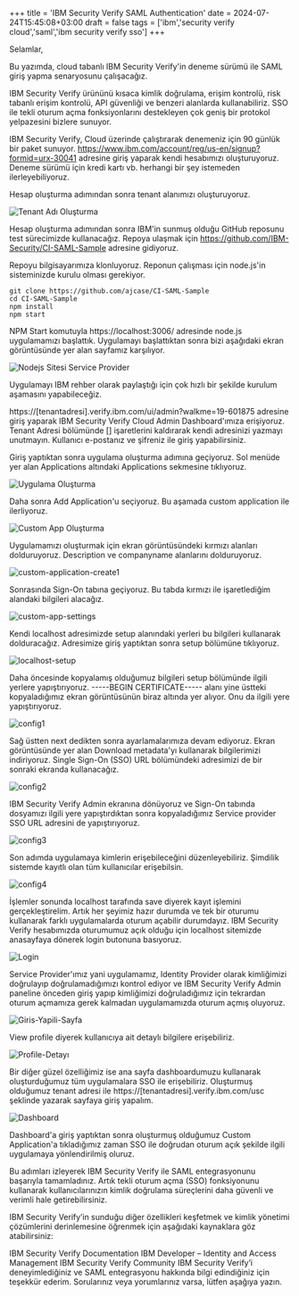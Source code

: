 +++
title = 'IBM Security Verify SAML Authentication'
date = 2024-07-24T15:45:08+03:00
draft = false
tags = ['ibm','security verify cloud','saml','ibm security verify sso']
+++

Selamlar,

Bu yazımda, cloud tabanlı IBM Security Verify'in deneme sürümü ile SAML giriş yapma senaryosunu çalışacağız.

IBM Security Verify ürününü kısaca kimlik doğrulama, erişim kontrolü, risk tabanlı erişim kontrolü, API güvenliği ve benzeri alanlarda kullanabiliriz. SSO ile tekli oturum açma fonksiyonlarını destekleyen çok geniş bir protokol yelpazesini bizlere sunuyor.

IBM Security Verify, Cloud üzerinde çalıştırarak denemeniz için 90 günlük bir paket sunuyor.
https://www.ibm.com/account/reg/us-en/signup?formid=urx-30041 adresine giriş yaparak kendi hesabımızı oluşturuyoruz. Deneme sürümü için kredi kartı vb. herhangi bir şey istemeden ilerleyebiliyoruz.

Hesap oluşturma adımından sonra tenant alanımızı oluşturuyoruz.

<img src="/images/ibm-securty-verify-saml/tenant-olusturma.png" alt="Tenant Adı Oluşturma" style="max-width:1024px">

Hesap oluşturma adımından sonra IBM'in sunmuş olduğu GitHub reposunu test sürecimizde kullanacağız. Repoya ulaşmak için https://github.com/IBM-Security/CI-SAML-Sample adresine gidiyoruz.

Repoyu bilgisayarımıza klonluyoruz. Reponun çalışması için node.js'in sisteminizde kurulu olması gerekiyor.

```
git clone https://github.com/ajcase/CI-SAML-Sample
cd CI-SAML-Sample
npm install
npm start
```

NPM Start komutuyla https://localhost:3006/ adresinde node.js uygulamamızı başlattık. Uygulamayı başlattıktan sonra bizi aşağıdaki ekran görüntüsünde yer alan sayfamız karşılıyor.

<img src="/images/ibm-securty-verify-saml/nodejs-sitesi.png" alt="Nodejs Sitesi Service Provider" style="max-width:1024px">

Uygulamayı IBM rehber olarak paylaştığı için çok hızlı bir şekilde kurulum aşamasını yapabileceğiz.

https://[tenantadresi].verify.ibm.com/ui/admin?walkme=19-601875 adresine giriş yaparak IBM Security Verify Cloud Admin Dashboard'ımıza erişiyoruz. Tenant Adresi bölümünde [] işaretlerini kaldırarak kendi adresinizi yazmayı unutmayın. Kullanıcı e-postanız ve şifreniz ile giriş yapabilirsiniz.

Giriş yaptıktan sonra uygulama oluşturma adımına geçiyoruz. Sol menüde yer alan Applications altındaki Applications sekmesine tıklıyoruz.

<img src="/images/ibm-securty-verify-saml/application-olusturma.png" alt="Uygulama Oluşturma" style="max-width:1024px">

Daha sonra Add Application'u seçiyoruz. Bu aşamada custom application ile ilerliyoruz.

<img src="/images/ibm-securty-verify-saml/custom-application.png" alt="Custom App Oluşturma" style="max-width:1024px">

Uygulamamızı oluşturmak için ekran görüntüsündeki kırmızı alanları dolduruyoruz. Description ve companyname alanlarını dolduruyoruz.

<img src="/images/ibm-securty-verify-saml/custom-application-create1.png" alt="custom-application-create1" style="max-width:1024px">

Sonrasında Sign-On tabına geçiyoruz. Bu tabda kırmızı ile işaretlediğim alandaki bilgileri alacağız.

<img src="/images/ibm-securty-verify-saml/custom-app-settings.png" alt="custom-app-settings" style="max-width:1024px">

Kendi localhost adresimizde setup alanındaki yerleri bu bilgileri kullanarak dolduracağız. Adresimize giriş yaptıktan sonra setup bölümüne tıklıyoruz.

<img src="/images/ibm-securty-verify-saml/localhost-setup.png" alt="localhost-setup" style="max-width:1024px">

Daha öncesinde kopyalamış olduğumuz bilgileri setup bölümünde ilgili yerlere yapıştırıyoruz. -----BEGIN CERTIFICATE----- alanı yine üstteki kopyaladığımız ekran görüntüsünün biraz altında yer alıyor. Onu da ilgili yere yapıştırıyoruz.

<img src="/images/ibm-securty-verify-saml/config1.png" alt="config1" style="max-width:1024px">

Sağ üstten next dedikten sonra ayarlamalarımıza devam ediyoruz. Ekran görüntüsünde yer alan Download metadata'yı kullanarak bilgilerimizi indiriyoruz. Single Sign-On (SSO) URL bölümündeki adresimizi de bir sonraki ekranda kullanacağız.

<img src="/images/ibm-securty-verify-saml/config2.png" alt="config2" style="max-width:1024px">

IBM Security Verify Admin ekranına dönüyoruz ve Sign-On tabında dosyamızı ilgili yere yapıştırdıktan sonra kopyaladığımız Service provider SSO URL adresini de yapıştırıyoruz.

<img src="/images/ibm-securty-verify-saml/config3.png" alt="config3" style="max-width:1024px">

Son adımda uygulamaya kimlerin erişebileceğini düzenleyebiliriz. Şimdilik sistemde kayıtlı olan tüm kullanıcılar erişebilsin.

<img src="/images/ibm-securty-verify-saml/config4.png" alt="config4" style="max-width:1024px">

İşlemler sonunda localhost tarafında save diyerek kayıt işlemini gerçekleştirelim. Artık her şeyimiz hazır durumda ve tek bir oturumu kullanarak farklı uygulamalarda oturum açabilir durumdayız. IBM Security Verify hesabımızda oturumumuz açık olduğu için localhost sitemizde anasayfaya dönerek login butonuna basıyoruz.

<img src="/images/ibm-securty-verify-saml/login.png" alt="Login" style="max-width:1024px">

Service Provider'ımız yani uygulamamız, Identity Provider olarak kimliğimizi doğrulayıp doğrulamadığımızı kontrol ediyor ve IBM Security Verify Admin paneline önceden giriş yapıp kimliğimizi doğruladığımız için tekrardan oturum açmamıza gerek kalmadan uygulamamızda oturum açmış oluyoruz.

<img src="/images/ibm-securty-verify-saml/giris-yapili-sayfa.png" alt="Giris-Yapili-Sayfa" style="max-width:1024px">

View profile diyerek kullanıcıya ait detaylı bilgilere erişebiliriz.

<img src="/images/ibm-securty-verify-saml/profile-detayi.png" alt="Profile-Detayı" style="max-width:1024px">

Bir diğer güzel özelliğimiz ise ana sayfa dashboardumuzu kullanarak oluşturduğumuz tüm uygulamalara SSO ile erişebiliriz. Oluşturmuş olduğumuz tenant adresi ile https://[tenantadresi].verify.ibm.com/usc şeklinde yazarak sayfaya giriş yapalım.

<img src="/images/ibm-securty-verify-saml/dashboard.png" alt="Dashboard" style="max-width:1024px">


Dashboard'a giriş yaptıktan sonra oluşturmuş olduğumuz Custom Application'a tıkladığımız zaman SSO ile doğrudan oturum açık şekilde ilgili uygulamaya yönlendirilmiş oluruz.

Bu adımları izleyerek IBM Security Verify ile SAML entegrasyonunu başarıyla tamamladınız. Artık tekli oturum açma (SSO) fonksiyonunu kullanarak kullanıcılarınızın kimlik doğrulama süreçlerini daha güvenli ve verimli hale getirebilirsiniz.

IBM Security Verify’in sunduğu diğer özellikleri keşfetmek ve kimlik yönetimi çözümlerini derinlemesine öğrenmek için aşağıdaki kaynaklara göz atabilirsiniz:

IBM Security Verify Documentation
IBM Developer – Identity and Access Management
IBM Security Verify Community
IBM Security Verify’i deneyimlediğiniz ve SAML entegrasyonu hakkında bilgi edindiğiniz için teşekkür ederim. Sorularınız veya yorumlarınız varsa, lütfen aşağıya yazın.











